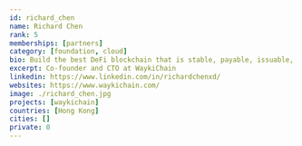 ```yaml
---
id: richard_chen
name: Richard Chen
rank: 5
memberships: [partners]
category: [foundation, cloud]
bio: Build the best DeFi blockchain that is stable, payable, issuable, tradable, borrowable and savable!
excerpt: Co-founder and CTO at WaykiChain
linkedin: https://www.linkedin.com/in/richardchenxd/
websites: https://www.waykichain.com/
image: ./richard_chen.jpg
projects: [waykichain]
countries: [Hong Kong]
cities: []
private: 0
---
```

